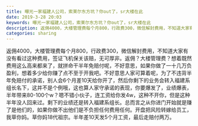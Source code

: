 ```yaml
---
title: 曝光一家福建人公司，索莱尔东方坑？你out了，sr大楼在此
date: 2019-3-28 20:03
keywords: 曝光一家福建人公司，索莱尔东方坑？你out了，sr大楼在此
description: 返佣4000，大楼管理费每个月800，行政费300，微信解封费用，不知道大家有没有看过这种费用，签证飞机保关该赔，无可厚非。返佣？大楼管理费？想着既然费用这么高来都来了，就拼命干半年免赔付呢，不好意思，如果你做了一十几万负盈利，想着多少给你
categories: sharing
---
```

<td class="t_f" id="postmessage_3332561">

返佣4000，大楼管理费每个月800，行政费300，微信解封费用，不知道大家有没有看过这种费用，签证飞机保关该赔，无可厚非。返佣？大楼管理费？想着既然费用这么高来都来了，就拼命干半年免赔付呢，不好意思，如果你做了一十几万负盈利，想着多少给你赚了点不至于开我吧。不好意思人家可算着呢，为了不违背半年免赔付的承诺，别人会6个月差10天给你开了，然后你剩下的业务会转入福建系组长名下，这并不是个例哦，这也算人家守承诺的表现，你要爆发了，业绩爆表，半年带来80-100个w？嗯不错小伙子，连工资给你发4w，这种不开你，但是这种半年没人回来过。剩下的业绩还是转入福建系组长。总而言之从你进门开始就是赚了是他们的，如果你做不出他们是不负担任何费用任何。开盘把风险转嫁给员工，我草你妈。草你妈18代祖宗。半年差10天发5个月工资，最后走赔付两万。<br/>
</td>
